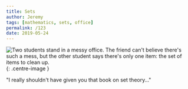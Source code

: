```yaml
---
title: Sets
author: Jeremy
tags: [mathematics, sets, office]
permalink: /123
date: 2019-05-24
---
```


![Two students stand in a messy office. The friend can't believe there's such a mess, but the other student says there's only one item: the set of items to clean up.](https://res.cloudinary.com/dh3hm8pb7/image/upload/c_scale,q_auto:best,w_615/v1535842782/Handwaving/Published/Sets.png){: .centre-image }

"I really shouldn't have given you that book on set theory&hellip;"